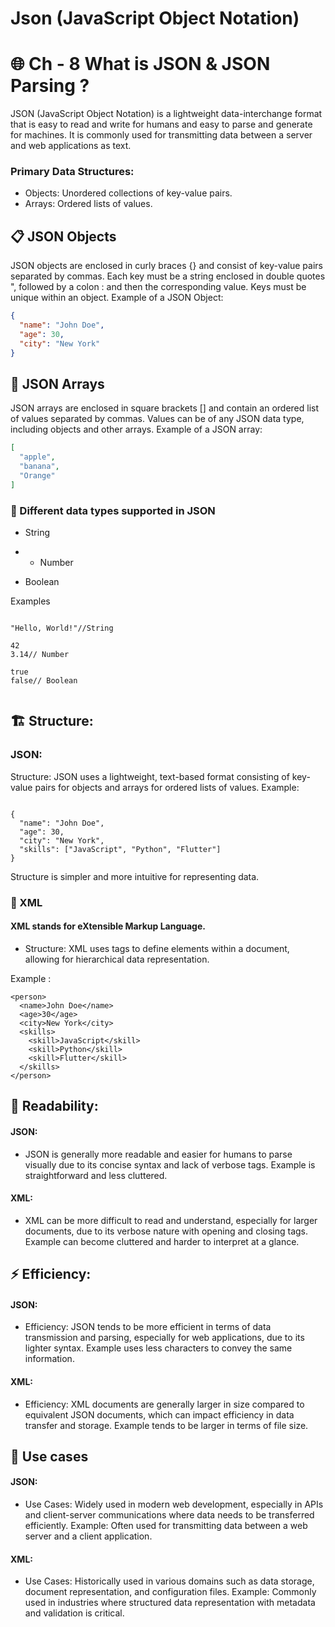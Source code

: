 # Json (JavaScript Object Notation)

# 🌐 Ch - 8 What is JSON & JSON Parsing ?


JSON (JavaScript Object Notation) is a lightweight data-interchange format that is easy to read and write for humans and easy to parse and generate for machines. It is commonly used for transmitting data between a server and web applications as text.

### Primary Data Structures:
- Objects: Unordered collections of key-value pairs.
- Arrays: Ordered lists of values.
  
## 📋 JSON Objects
JSON objects are enclosed in curly braces {} and consist of key-value pairs separated by commas. Each key must be a string enclosed in double quotes ", followed by a colon : and then the corresponding value. Keys must be unique within an object.
Example of a JSON Object:
```json
{
  "name": "John Doe",
  "age": 30,
  "city": "New York"
}
```

## 📁 JSON Arrays

JSON arrays are enclosed in square brackets [] and contain an ordered list of values separated by commas. Values can be of any JSON data type, including objects and other arrays.
Example of a JSON array:
```json
[
  "apple",
  "banana",
  "Orange"
]
```

### 📝 Different data types supported in JSON  

-  String
-  - Number

- Boolean

Examples
```

"Hello, World!"//String

42
3.14// Number

true 
false// Boolean


```






## 🏗️ Structure:
### JSON:

Structure: JSON uses a lightweight, text-based format consisting of key-value pairs for objects and arrays for ordered lists of values.
Example:
```

{
  "name": "John Doe",
  "age": 30,
  "city": "New York",
  "skills": ["JavaScript", "Python", "Flutter"]
}
```
Structure is simpler and more intuitive for representing data.

### 📄 XML
#### XML stands for eXtensible Markup Language.
- Structure: XML uses tags to define elements within a document, allowing for hierarchical data representation.

Example :
```
<person>
  <name>John Doe</name>
  <age>30</age>
  <city>New York</city>
  <skills>
    <skill>JavaScript</skill>
    <skill>Python</skill>
    <skill>Flutter</skill>
  </skills>
</person>
```

## 📖 Readability:
#### JSON:

 - JSON is generally more readable and easier for humans to parse visually due to its concise syntax and lack of verbose tags.
Example is straightforward and less cluttered.

#### XML:
- XML can be more difficult to read and understand, especially for larger documents, due to its verbose nature with opening and closing tags.
Example can become cluttered and harder to interpret at a glance.

## ⚡ Efficiency:
#### JSON:

- Efficiency: JSON tends to be more efficient in terms of data transmission and parsing, especially for web applications, due to its lighter syntax.
Example uses less characters to convey the same information.
#### XML:

- Efficiency: XML documents are generally larger in size compared to equivalent JSON documents, which can impact efficiency in data transfer and storage.
Example tends to be larger in terms of file size.

## 🚀 Use cases

#### JSON:

- Use Cases: Widely used in modern web development, especially in APIs and client-server communications where data needs to be transferred efficiently.
Example: Often used for transmitting data between a web server and a client application.
#### XML:

- Use Cases: Historically used in various domains such as data storage, document representation, and configuration files.
Example: Commonly used in industries where structured data representation with metadata and validation is critical.

